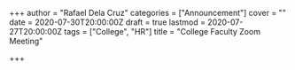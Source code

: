 +++
author = "Rafael Dela Cruz"
categories = ["Announcement"]
cover = ""
date = 2020-07-30T20:00:00Z
draft = true
lastmod = 2020-07-27T20:00:00Z
tags = ["College", "HR"]
title = "College Faculty Zoom Meeting"

+++
